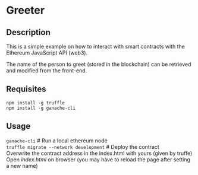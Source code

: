# Greeter 
## Description
This is a simple example on how to interact with smart contracts with the Ethereum JavaScript API (web3).

The name of the person to greet (stored in the blockchain) can be retrieved and modified from the front-end.

## Requisites

`npm install -g truffle`  
`npm install -g ganache-cli `  

## Usage

`ganache-cli` # Run a local ethereum node  
`truffle migrate --network development` # Deploy the contract  
Overwrite the contract address in the index.html with yours (given by truffe)  
Open *index.html* on browser (you may have to reload the page after setting a new name)
